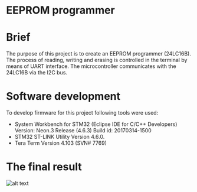 # EEPROM programmer

# Brief
The purpose of this project is to create an EEPROM programmer (24LC16B).
The process of reading, writing and erasing is controlled in the terminal by means of UART interface. The microcontroller communicates with the 24LC16B via the I2C bus.


# Software development
To develop firmware for this project following tools were used:

- System Workbench for STM32 (Eclipse IDE for C/C++ Developers)
  Version: Neon.3 Release (4.6.3)
  Build id: 20170314-1500
- STM32 ST-LINK Utility
  Version 4.6.0.
- Tera Term 
  Version 4.103 (SVN# 7769)

# The final result
![alt text](https://github.com/Siamian/STM32-projects/blob/126da61e29f1d45968eb547c1829904a3e0ee71c/EEPROM_programmer/Prototyp_EEPROM_programmer.jpg "Logo Title Text 1")
